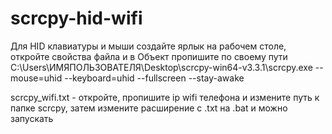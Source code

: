 # scrcpy-hid-wifi
Для HID клавиатуры и мыши создайте ярлык на рабочем столе, откройте свойства файла и в Объект пропишите по своему пути C:\Users\ИМЯПОЛЬЗОВАТЕЛЯ\Desktop\scrcpy-win64-v3.3.1\scrcpy.exe --mouse=uhid --keyboard=uhid --fullscreen --stay-awake 

scrcpy_wifi.txt - откройте, пропишите ip wifi телефона и измените путь к папке scrcpy, затем измените расширение с .txt на .bat и можно запускать
